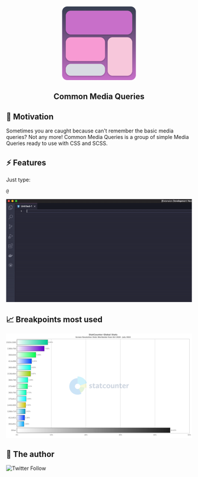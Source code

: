 <p align="center">
    <img width="200" src="./images/logo.png">
    <h2 align="center">Common Media Queries</h2>
</p>

## 🌻 Motivation

Sometimes you are caught because can't remember the basic media queries? Not any more! Common Media Queries is a group of simple Media Queries ready to use with CSS and SCSS.

## ⚡ Features

Just type:

```
@
```

![Snippet in action](https://raw.githubusercontent.com/diogomachado/common-media-queries/main/images/run.gif)

## 📈 Breakpoints most used

<img src="./images/statcounter.png" />

## 👷 The author

![Twitter Follow](https://img.shields.io/twitter/follow/tec_diogo?style=social)
